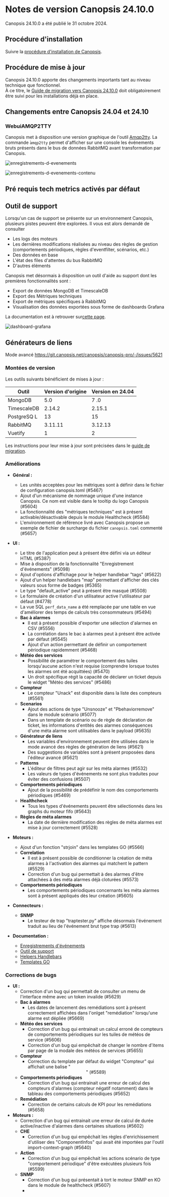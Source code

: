 # Notes de version Canopsis 24.10.0

Canopsis 24.10.0 a été publié le 31 octobre 2024.

## Procédure d'installation

Suivre la [procédure d'installation de Canopsis](../guide-administration/installation/index.md).

## Procédure de mise à jour

Canopsis 24.10.0 apporte des changements importants tant au niveau technique que fonctionnel.  
À ce titre, le [Guide de migration vers Canopsis 24.10.0](migration/migration-24.10.0.md) doit obligatoirement être suivi pour les installations déjà en place.

## Changements entre Canopsis 24.04 et 24.10

### WebuiAMQP2TTY

Canopsis met à disposition une version graphique de l'outil [Amqp2tty](../../../guide-de-depannage/amqp2tty).
La commande ̀`amqp2tty` permet d'afficher sur une console les événements bruts présents dans le bus de données RabbitMQ avant transformation par Canopsis.

![enregistrements-d-evenements](../../guide-utilisation/menu-administration/img/enregistrements-d-evenements.png)

![enregistrements-d-evenements-contenu](../../guide-utilisation/menu-administration/img/enregistrements-d-evenements-contenu.png)

## Pré requis tech metrics activés par défaut


## Outil de support

Lorsqu'un cas de support se présente sur un environnement Canopsis, plusieurs pistes peuvent être explorées.
Il vous est alors demandé de consulter

* Les logs des moteurs
* Les dernières modifications réalisées au niveau des règles de gestion (comportements périodiques, règles d'eventfilter, scénarios, etc.)
* Des données en base
* L'état des files d'attentes du bus RabbitMQ
* D'autres éléments

Canopsis met désormais à disposition un outil d'aide au support dont les premières fonctionnalités sont :

* Export de données MongoDB et TimescaleDB
* Export des Métriques techniques
* Export de métriques spécifiques à RabbitMQ
* Visualisation des données exportées sous forme de dashboards Grafana


La documentation est à retrouver sur[cette page](../../guide-de-depannage/outil-de-support/).

![dashboard-grafana](../../guide-de-depannage/outil-de-support/img/dashboard_tech_metrics_1.png)


## Générateurs de liens

Mode avancé https://git.canopsis.net/canopsis/canopsis-pro/-/issues/5621

### Montées de version 

Les outils suivants bénéficient de mises à jour :

| Outil       | Version d'origine | Version en 24.04    |
| ----------- | ----------------- | ------------------- |
| MongoDB     | 5.0               | 7 .0                |
| TimescaleDB | 2.14.2            | 2.15.1              |
| PostgreSQ L | 13                | 15                  |
| RabbitMQ    | 3.11.11           | 3.12.13             |
| Vuetify     | 1                 | 2                   |

Les instructions pour leur mise à jour sont précisées dans le [guide de migration](migration/migration-24.10.0.md).

### Améliorations

*  **Général :**
    * Les unités acceptées pour les métriques sont à définir dans le fichier de configuration canopsis.toml (#5467)
    * Ajout d'un mécanisme de nommage unique d'une instance Canopsis. Ce nom est visible dans le tooltip du logo Canopsis (#5604)
    * La fonctionnalité des "métriques techniques" est à présent activable/désactivable depuis le module Healthcheck (#5584)
    * L'environnement de référence livré avec Canopsis propose un exemple de fichier de surcharge du fichier `canopsis.toml` commenté (#5657)
*  **UI :**
    * Le titre de l'application peut à présent être défini via un éditeur HTML (#5387)
    * Mise à disposition de la fonctionnalité "Enregistrement d'événements" (#5098)
    * Ajout d'options d'affichage pour le helper handlebar "tags" (#5622)
    * Ajout d'un helper handlebars "map" permettant d'afficher des clés valeurs sous forme de badges (#5365)
    * Le type "default_active" peut à présent être masqué (#5508)
    * Le formulaire de création d'un utilisateur active l'utilisateur par défaut (#4778)
    * La vue SQL `perf_data_name` a été remplacée par une table en vue d'améliorer des temps de calculs très consommateurs (#5494)
    * **Bac à alarmes**
        * Il est à présent possible d'exporter une sélection d'alarmes en CSV (#5556)
        * La corrélation dans le bac à alarmes peut à présent être activée par défaut (#5545)
        * Ajout d'un action permettant de définir un comportement périodique rapidemment (#5468)
    * **Météo des services**
        * Possibilité de paramétrer le comportement des tuiles lorsqu'aucune action n'est requise (comprendre lorsque toutes les alarmes ont été acquittées) (#5470)
       * Un droit spécifique régit la capacité de déclarer un ticket depuis le widget "Météo des services" (#5486)
    * **Compteur**
        * Le compteur "Unack" est disponible dans la liste des compteurs (#5561)
    * **Scenarios**
        * Ajout des actions de type "Unsnooze" et "Pbehaviorremove" dans le module scénario (#5077)
        * Dans un template de scénario ou de règle de déclaration de ticket, les informations d'entités des alarmes conséquences d'une méta alarme sont utilisables dans le payload (#5635)
    * **Générateur de liens**
        * Les variables d'environnement peuvent être utilisées dans le mode avancé des règles de génération de liens (#5621)
        * Des suggestions de variables sont à présent proposées dans l'éditeur avancé (#5621)
    * **Patterns**
        * L'éditeur de filtres peut agir sur les méta alarmes (#5532)
        * Les valeurs de types d'événements ne sont plus traduites pour éviter des confusions (#5507)
    * **Comportements périodiques**
        * Ajout de la possibilité de prédéfinir le nom des comportements périodiques (#5469)
    * **Healthcheck**
        * Tous les types d'événements peuvent être sélectionnés dans les graphs du moteur fifo (#5643)
    * **Règles de méta alarmes**
        * La date de dernière modification des règles de méta alarmes est mise à jour correctement (#5528) 
*  **Moteurs :**
    * Ajout d'un fonction "strjoin" dans les templates GO (#5566)
    * **Correlation**
        * Il est à présent possible de conditionner la création de méta alarmes à l'activation des alarmes qui matchent le pattern (#5529)
        * Correction d'un bug qui permettait à des alarmes d'être attachées à des méta alarmes déjà cloturées (#5573)
    * **Comportements périodiques**
        * Les comportements périodiques concernants les méta alarmes sont à présent appliqués dès leur création (#5605)
*  **Connecteurs :**
    * **SNMP**
        * Le testeur de trap "traptester.py" affiche désormais l'événement traduit au lieu de l'événement brut type trap (#5613)

*  **Documentation :**
    * [Enregistrements d'événements](../../guide-utilisation/menu-administration/enregistrements-d-evenements/)
    * [Outil de support](../../guide-de-depannage/outil-de-support/)
    * [Helpers Handlebars](../../guide-utilisation/interface/helpers/)
    * [Templates GO](../../guide-utilisation/templates-go/)
 

### Corrections de bugs

*  **UI :**
    * Correction d'un bug qui permettait de consulter un menu de l'interface même avec un token invalide (#5629)
    * **Bac à alarmes**
        * Les dates de lancement des remédiations sont à présent correctement affichées dans l'onlget "remédiation" lorsqu'une alarme est dépliée (#5669)
    * **Météo des services**
        * Correction d'un bug qui entrainait un calcul erroné de compteurs de comportements périodiques sur les tuiles de météos de service (#5606)
        * Correction d'un bug qui empêchait de changer le nombre d'items par page de la modale des météos de services (#5655)
    * **Compteur**
        * Correction du template par défaut du widget "Compteur" qui affichait une balise "<center>" (#5589)
    * **Comportements périodiques**
        * Correction d'un bug qui entrainait une erreur de calcul des compteurs d'alarmes (compteur négatif notamment) dans le tableau des comportements périodiques (#5652)
    * **Remédiation**
        * Correction de certains calculs de KPI pour les remédiations (#5658)
*  **Moteurs :**
    * Correction d'un bug qui entrainait une erreur de calcul de durée active/inactive d'alarmes dans certaines situations (#5602)
    * **CHE**
        * Correction d'un bug qui empêchait les règles d'enrichissement d'utiliser des "ComponentInfos" qui avait été importées par l'outil import-context-graph (#5640)
    * **Action**
        * Correction d'un bug qui empêchait les actions scénario de type "comportement périodique" d'être exécutées plusieurs fois (#5599)
    * **SNMP**
        * Correction d'un bug qui présentait à tort le moteur SNMP en KO dans le module de healthcheck (#5607)
        * 
